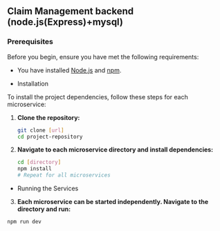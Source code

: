 ## Claim Management backend (node.js(Express)+mysql)

### Prerequisites

Before you begin, ensure you have met the following requirements:

- You have installed [Node.js](https://nodejs.org/) and [npm](https://www.npmjs.com/get-npm).
* Installation

To install the project dependencies, follow these steps for each microservice:

1. **Clone the repository:**

   ```bash
   git clone [url]
   cd project-repository
   ```

2. **Navigate to each microservice directory and install dependencies:**

   ```bash
   cd [directory]
   npm install
   # Repeat for all microservices
   ```

 * Running the Services

3. **Each microservice can be started independently. Navigate to the directory and run:**

```bash
npm run dev
```
